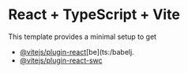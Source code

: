 # React + TypeScript + Vite
This template provides a minimal setup to get
- [@vitejs/plugin-react](https://github.com/vitejs/vite-plugin-react/blobmain/packgesplgn-ct/E)[be](ts:/babelj.
- [@vitejs/plugin-react-swc](https://github.com/vitejs/vite-plugin-react-swc) 
